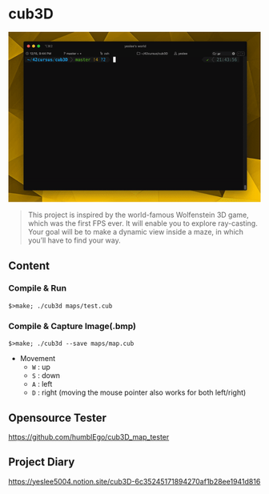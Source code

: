 # cub3D

![cub3D](cub3d.gif)

> This project is inspired by the world-famous Wolfenstein 3D game, which
was the first FPS ever. It will enable you to explore ray-casting. Your goal will be to
make a dynamic view inside a maze, in which you’ll have to find your way.

## Content

### Compile & Run

```shell
$>make; ./cub3d maps/test.cub
```

### Compile & Capture Image(.bmp)
```shell
$>make; ./cub3d --save maps/map.cub
```
- Movement
    - `W` : up
    - `S` : down
    - `A` : left
    - `D` : right (moving the mouse pointer also works for both left/right)

## Opensource Tester

https://github.com/humblEgo/cub3D_map_tester

## Project Diary

https://yeslee5004.notion.site/cub3D-6c35245171894270af1b28ee1941d816
